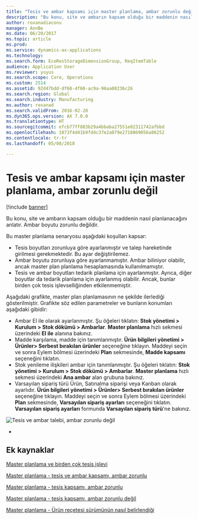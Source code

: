 ```yaml
---
title: "Tesis ve ambar kapsamı için master planlama, ambar zorunlu değil"
description: "Bu konu, site ve ambarın kapsam olduğu bir maddenin nasıl planlanacağını anlatır. Ambar boyutu zorunlu değildir."
author: roxanadiaconu
manager: AnnBe
ms.date: 06/20/2017
ms.topic: article
ms.prod: 
ms.service: dynamics-ax-applications
ms.technology: 
ms.search.form: EcoResStorageDimensionGroup, ReqItemTable
audience: Application User
ms.reviewer: yuyus
ms.search.scope: Core, Operations
ms.custom: 2514
ms.assetid: 92d47bdd-df68-4f60-ac9a-96aa08236c26
ms.search.region: Global
ms.search.industry: Manufacturing
ms.author: roxanad
ms.search.validFrom: 2016-02-28
ms.dyn365.ops.version: AX 7.0.0
ms.translationtype: HT
ms.sourcegitcommit: efcb77ff883b29a4bbaba27551e02311742afbbd
ms.openlocfilehash: 1073f4d41b9fd4c37e2a079e2718869056a86252
ms.contentlocale: tr-tr
ms.lasthandoff: 05/08/2018

---
```


# <a name="master-planning-for-site-and-warehouse-coverage-warehouse-not-mandatory"></a>Tesis ve ambar kapsamı için master planlama, ambar zorunlu değil

[!include [banner](../includes/banner.md)]

Bu konu, site ve ambarın kapsam olduğu bir maddenin nasıl planlanacağını anlatır. Ambar boyutu zorunlu değildir.

Bu master planlama senaryosu aşağıdaki koşulları kapsar:

-   Tesis boyutları zorunluya göre ayarlanmıştır ve talep hareketinde girilmesi gerekmektedir. Bu ayar değiştirilemez.
-   Ambar boyutu zorunluya göre ayarlanmamıştır. Ambar biliniyor olabilir, ancak master plan planlama hesaplamasında kullanılmamıştır.
-   Tesis ve ambar boyutları tedarik planlama için ayarlanmıştır. Ayrıca, diğer boyutlar da tedarik planlama için ayarlanmış olabilir. Ancak, bunlar birden çok tesis işlevselliğinden etkilenmemiştir.

Aşağıdaki grafikte, master plan planlamasının ne şekilde ilerlediği gösterilmiştir. Grafikte söz edilen parametreler ve bunların konumları aşağıdaki gibidir:
-   Ambar El ile olarak ayarlanmıştır. Şu öğeleri tıklatın: **Stok yönetimi &gt; Kurulum &gt; Stok dökümü &gt; Ambarlar**. **Master planlama** hızlı sekmesi üzerindeki **El ile** alanına bakınız.
-   Madde karşılama, madde için tanımlanmıştır. **Ürün bilgileri yönetimi &gt; Ürünler&gt; Serbest bırakılan ürünler** seçeneğine tıklayın. Maddeyi seçin ve sonra Eylem bölmesi üzerindeki **Plan** sekmesinde, **Madde kapsamı** seçeneğini tıklatın.
-   Stok yenileme ilişkileri ambar için tanımlanmıştır. Şu öğeleri tıklatın: **Stok yönetimi &gt; Kurulum &gt; Stok dökümü &gt; Ambarlar**. **Master planlama** hızlı sekmesi üzerindeki **Ana ambar** alan grubuna bakınız.
-   Varsayılan sipariş türü Ürün, Satınalma siparişi veya Kanban olarak ayarlıdır. **Ürün bilgileri yönetimi &gt; Ürünler&gt; Serbest bırakılan ürünler** seçeneğine tıklayın. Maddeyi seçin ve sonra Eylem bölmesi üzerindeki **Plan** sekmesinde, **Varsayılan sipariş ayarları** seçeneğini tıklatın. **Varsayılan sipariş ayarları** formunda **Varsayılan sipariş türü**'ne bakınız.

![Tesis ve ambar talebi, ambar zorunlu değil](./media/multisitedemandexplosionscenarioforsiteandwarehousecoveragewarehousenotmandatory.jpg)


-



<a name="additional-resources"></a>Ek kaynaklar
--------

[Master planlama ve birden çok tesis işlevi](master-plan-multisite-functionality.md)

[Master planlama - tesis ve ambar kapsamı, ambar zorunlu](master-plan-site-warehouse-coverage-warehouse-mandatory.md)

[Master planlama - tesis kapsamı, ambar zorunlu](master-plan-site-coverage-warehouse-mandatory.md)

[Master planlama - tesis kapsamı, ambar zorunlu değil](master-plan-site-coverage-warehouse-not-mandatory.md)

[Master planlama - Ürün reçetesi sürümünün nasıl belirlendiği](master-plan-bom-version-determined.md)




